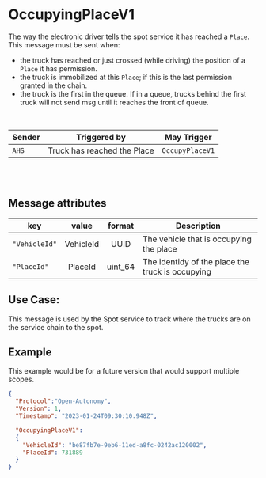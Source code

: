 # OccupyingPlaceV1
The way the electronic driver tells the spot service it has reached a `Place`.  This message must be sent when:
- the truck has reached or just crossed (while driving) the position of a `Place` it has permission.
- the truck is immobilized at this `Place`; if this is the last permission granted in the chain.
- the truck is the first in the queue. If in a queue, trucks behind the first truck will not send msg until it reaches the front of queue.

<br>

|Sender| Triggered by | May Trigger |
|---|---|---|
| `AHS`| Truck has reached the Place | `OccupyPlaceV1`  |

<br><br>

## Message attributes
|key |value |format | Description|
|---|:---:|:---:|---|
|`"VehicleId"`| VehicleId | UUID| The vehicle that is occupying the place|
|`"PlaceId"`| PlaceId |uint_64| The identidy of the place the truck is occupying |


## Use Case:
This message is used by the Spot service to track where the trucks are on the service chain to the spot.

## Example
This example would be for a future version that would support multiple scopes.
```json
{
  "Protocol":"Open-Autonomy",
  "Version": 1,
  "Timestamp": "2023-01-24T09:30:10.948Z",

  "OccupyingPlaceV1":
  {
    "VehicleId": "be87fb7e-9eb6-11ed-a8fc-0242ac120002",
    "PlaceId": 731889
  }
}

```
